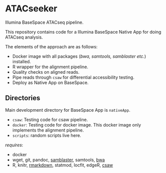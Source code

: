 # ATACseeker #

Illumina BaseSpace ATACseq pipeline. 

This repository contains code for a Illumina BaseSpace Native App for doing ATACseq analysis.

The elements of the approach are as follows: 

* Docker image with all packages (*bwa, samtools, samblaster etc.*) installed. 
* R wrapper for the alignment pipeline. 
* Quality checks on aligned reads.
* Pipe reads through `csaw` for differential accessibility testing.
* Deploy as Native App on BaseSpace. 

## Directories

Main development directory for BaseSpace App is `nativeApp`.

* `csaw`: Testing code for csaw pipeline.
* `docker`: Testing code for docker image. This docker image only implements the alignment pipeline.
* `scripts`: random scripts live here.

*requires*: 
* docker 
* wget, git, pandoc, [samblaster](https://github.com/GregoryFaust/samblaster), samtools, [bwa](https://github.com/lh3/bwa)
* R, knitr, [rmarkdown](https://cran.r-project.org/web/packages/rmarkdown/index.html), statmod, locfit, edgeR, [csaw](http://bioconductor.org/packages/release/bioc/html/csaw.html)

